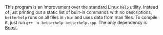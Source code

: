 This program is an improvement over the standard Linux `help` utility.
Instead of just printing out a static list of built-in commands with no descriptions, `betterhelp` runs on all files in `/bin` and uses data from man files.
To compile it, just run `g++ -o betterhelp betterhelp.cpp`.
The only dependency is [Boost](https://www.boost.org/).